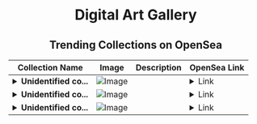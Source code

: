 <div align="center">

# Digital Art Gallery

## Trending Collections on OpenSea

| Collection Name                       | Image                                                                                     | Description                       | OpenSea Link                                                                                          |
|---------------------------------------|-------------------------------------------------------------------------------------------|-----------------------------------|--------------------------------------------------------------------------------------------------------|
| **<details><summary>Unidentified co...</summary>Unidentified contract 74537c6e-9a12-4142-926a-93fb2d25d690</details>** | ![Image](https://i.seadn.io/s/raw/files/a764663a5bc941d303ca81defbe8e6ac.png?w=500&auto=format?w=200&auto=format) |  | <details><summary>Link</summary>[Unidentified contract 74537c6e-9a12-4142-926a-93fb2d25d690](https://opensea.io/collection/unidentified-contract-74537c6e-9a12-4142-926a-93fb)</details> |
| **<details><summary>Unidentified co...</summary>Unidentified contract e5646c34-4e50-4214-bfef-e8b91eabbab5</details>** | ![Image](https://i.seadn.io/s/raw/files/7a7228b158429f303b6c81df5cfb9adf.jpg?w=500&auto=format?w=200&auto=format) |  | <details><summary>Link</summary>[Unidentified contract e5646c34-4e50-4214-bfef-e8b91eabbab5](https://opensea.io/collection/unidentified-contract-e5646c34-4e50-4214-bfef-e8b9)</details> |
| **<details><summary>Unidentified co...</summary>Unidentified contract 36be8e22-081b-482e-b0e5-9b68694d4b91</details>** | ![Image](https://i.seadn.io/s/raw/files/a764663a5bc941d303ca81defbe8e6ac.png?w=500&auto=format?w=200&auto=format) |  | <details><summary>Link</summary>[Unidentified contract 36be8e22-081b-482e-b0e5-9b68694d4b91](https://opensea.io/collection/unidentified-contract-36be8e22-081b-482e-b0e5-9b68)</details> |

</div>